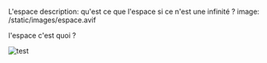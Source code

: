L'espace
description: qu'est ce que l'espace si ce n'est une infinité ?
image: /static/images/espace.avif

l'espace c'est quoi ?

![test](/static/images/Capture%20d'écran%202025-01-14%20235824.png)
